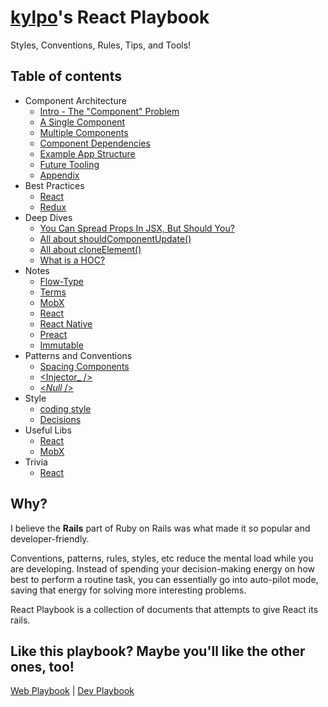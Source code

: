 # [kylpo](https://twitter.com/kylpo)'s React Playbook
Styles, Conventions, Rules, Tips, and Tools!

## Table of contents
- Component Architecture
  - [Intro - The "Component" Problem](https://github.com/kylpo/react-playbook/blob/master/component-architecture/1_The-Component-Problem.md)
  - [A Single Component](https://github.com/kylpo/react-playbook/blob/master/component-architecture/2_A-Component.md)
  - [Multiple Components](https://github.com/kylpo/react-playbook/blob/master/component-architecture/3_Multiple-Components.md)
  - [Component Dependencies](https://github.com/kylpo/react-playbook/blob/master/component-architecture/4_Component-Dependencies.md)
  - [Example App Structure](https://github.com/kylpo/react-playbook/blob/master/component-architecture/5_Example-App-Structure.md)
  - [Future Tooling](https://github.com/kylpo/react-playbook/blob/master/component-architecture/6_Future-Tooling.md)
  - [Appendix](https://github.com/kylpo/react-playbook/blob/master/component-architecture/Appendix.md)
- Best Practices
  - [React](https://github.com/kylpo/react-playbook/blob/master/best-practices/react.md)
  - [Redux](https://github.com/kylpo/react-playbook/blob/master/best-practices/redux.md)
- Deep Dives
  - [You Can Spread Props In JSX, But Should You?](https://github.com/kylpo/react-playbook/blob/master/deep-dives/JSX-Spread.md)
  - [All about shouldComponentUpdate()](https://github.com/kylpo/react-playbook/blob/master/deep-dives/shouldComponentUpdate.md)
  - [All about cloneElement()](https://github.com/kylpo/react-playbook/blob/master/deep-dives/cloneElement.md)
  - [What is a HOC?](https://github.com/kylpo/react-playbook/blob/master/deep-dives/HOC.md)
- Notes
  - [Flow-Type](https://github.com/kylpo/react-playbook/blob/master/notes/flow-type.md)
  - [Terms](https://github.com/kylpo/react-playbook/blob/master/notes/terms.md)
  - [MobX](https://github.com/kylpo/react-playbook/blob/master/notes/mobx.md)
  - [React](https://github.com/kylpo/react-playbook/blob/master/notes/react.md)
  - [React Native](https://github.com/kylpo/react-playbook/blob/master/notes/react-native.md)
  - [Preact](https://github.com/kylpo/react-playbook/blob/master/notes/preact.md)
  - [Immutable](https://github.com/kylpo/react-playbook/blob/master/notes/immutable.md)
- Patterns and Conventions
  - [Spacing Components](https://github.com/kylpo/react-playbook/blob/master/patterns/Spacing-Components.md)
  - [<Injector_ />](https://github.com/kylpo/react-playbook/blob/master/patterns/Injector-Component.md)
  - [<_Null_ />](https://github.com/kylpo/react-playbook/blob/master/patterns/Null-Component.md)
- Style
  - [coding style](https://github.com/kylpo/react-playbook/blob/master/style/Code-Style.md)
  - [Decisions](https://github.com/kylpo/react-playbook/blob/master/style/Decisions.md)
- Useful Libs
  - [React](https://github.com/kylpo/react-playbook/blob/master/libs/react.md)
  - [MobX](https://github.com/kylpo/react-playbook/blob/master/libs/mobx.md)
- Trivia
  - [React](https://github.com/kylpo/react-playbook/blob/master/trivia/react.md)

## Why?
I believe the __Rails__ part of Ruby on Rails was what made it so popular and developer-friendly.

Conventions, patterns, rules, styles, etc reduce the mental load while you are developing. Instead of spending your decision-making energy on how best to perform a routine task, you can essentially go into auto-pilot mode, saving that energy for solving more interesting problems.

React Playbook is a collection of documents that attempts to give React its rails.

## Like this playbook? Maybe you'll like the other ones, too!
[Web Playbook](https://github.com/kylpo/web-playbook) | [Dev Playbook](https://github.com/kylpo/dev-playbook)